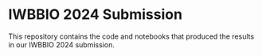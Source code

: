 # IWBBIO 2024 Submission

This repository contains the code and notebooks that produced the results in our IWBBIO 2024 submission.
